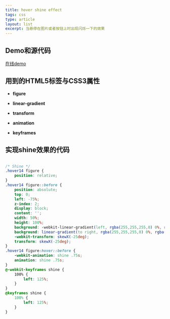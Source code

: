 ```yaml
---
title: hover shine effect
tags: css
type: article
layout: list
excerpt: 当悬停在图片或者按钮上时出现闪烁一下的效果
---
```


## Demo和源代码
[在线demo](http://127.0.0.1:4000/demo/hover-effect/)

## 用到的HTML5标签与CSS3属性

- **figure**

- **linear-gradient**

- **transform**

- **animation**

- **keyframes**

## 实现shine效果的代码

``` css

/* Shine */
.hover14 figure {
    position: relative;
}
.hover14 figure::before {
    position: absolute;
    top: 0;
    left: -75%;
    z-index: 2;
    display: block;
    content: '';
    width: 50%;
    height: 100%;
    background: -webkit-linear-gradient(left, rgba(255,255,255,0) 0%, rgba(255,255,255,.3) 100%);
    background: linear-gradient(to right, rgba(255,255,255,0) 0%, rgba(255,255,255,.3) 100%);
    -webkit-transform: skewX(-25deg);
    transform: skewX(-25deg);
}
.hover14 figure:hover::before {
    -webkit-animation: shine .75s;
    animation: shine .75s;
}
@-webkit-keyframes shine {
    100% {
        left: 125%;
    }
}
@keyframes shine {
    100% {
        left: 125%;
    }
}

```
